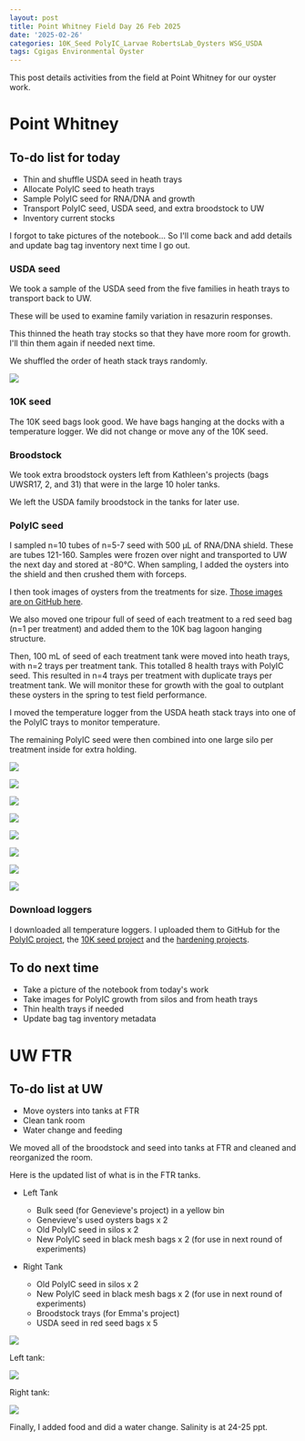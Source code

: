 ```yaml
---
layout: post
title: Point Whitney Field Day 26 Feb 2025
date: '2025-02-26'
categories: 10K_Seed PolyIC_Larvae RobertsLab_Oysters WSG_USDA
tags: Cgigas Environmental Oyster
---
```


This post details activities from the field at Point Whitney for our oyster work. 

# Point Whitney

## To-do list for today 

- Thin and shuffle USDA seed in heath trays 
- Allocate PolyIC seed to heath trays 
- Sample PolyIC seed for RNA/DNA and growth 
- Transport PolyIC seed, USDA seed, and extra broodstock to UW 
- Inventory current stocks 

I forgot to take pictures of the notebook... So I'll come back and add details and update bag tag inventory next time I go out.  

### USDA seed 

We took a sample of the USDA seed from the five families in heath trays to transport back to UW.  

These will be used to examine family variation in resazurin responses.  

This thinned the heath tray stocks so that they have more room for growth. I'll thin them again if needed next time.  

We shuffled the order of heath stack trays randomly.  

![](https://github.com/AHuffmyer/ASH_Putnam_Lab_Notebook/blob/master/images/NotebookImages/oysters/wsg_usda/20250226/pic1.jpeg?raw=true)

### 10K seed 

The 10K seed bags look good. We have bags hanging at the docks with a temperature logger. We did not change or move any of the 10K seed.   

### Broodstock

We took extra broodstock oysters left from Kathleen's projects (bags UWSR17, 2, and 31) that were in the large 10 holer tanks.  

We left the USDA family broodstock in the tanks for later use.  

### PolyIC seed 

I sampled n=10 tubes of n=5-7 seed with 500 µL of RNA/DNA shield. These are tubes 121-160. Samples were frozen over night and transported to UW the next day and stored at -80°C. When sampling, I added the oysters into the shield and then crushed them with forceps.  

I then took images of oysters from the treatments for size. [Those images are on GitHub here](https://github.com/RobertsLab/polyIC-larvae/tree/main/data/growth).  

We also moved one tripour full of seed of each treatment to a red seed bag (n=1 per treatment) and added them to the 10K bag lagoon hanging structure.  

Then, 100 mL of seed of each treatment tank were moved into heath trays, with n=2 trays per treatment tank. This totalled 8 health trays with PolyIC seed. This resulted in n=4 trays per treatment with duplicate trays per treatment tank.  We will monitor these for growth with the goal to outplant these oysters in the spring to test field performance.  

I moved the temperature logger from the USDA heath stack trays into one of the PolyIC trays to monitor temperature. 

The remaining PolyIC seed were then combined into one large silo per treatment inside for extra holding.   

![](https://github.com/AHuffmyer/ASH_Putnam_Lab_Notebook/blob/master/images/NotebookImages/oysters/wsg_usda/20250226/pic2.jpeg?raw=true)

![](https://github.com/AHuffmyer/ASH_Putnam_Lab_Notebook/blob/master/images/NotebookImages/oysters/wsg_usda/20250226/pic3.jpeg?raw=true)

![](https://github.com/AHuffmyer/ASH_Putnam_Lab_Notebook/blob/master/images/NotebookImages/oysters/wsg_usda/20250226/pic4.jpeg?raw=true)

![](https://github.com/AHuffmyer/ASH_Putnam_Lab_Notebook/blob/master/images/NotebookImages/oysters/wsg_usda/20250226/pic5.jpeg?raw=true)

![](https://github.com/AHuffmyer/ASH_Putnam_Lab_Notebook/blob/master/images/NotebookImages/oysters/wsg_usda/20250226/pic6.jpeg?raw=true)

![](https://github.com/AHuffmyer/ASH_Putnam_Lab_Notebook/blob/master/images/NotebookImages/oysters/wsg_usda/20250226/pic7.jpeg?raw=true)

![](https://github.com/AHuffmyer/ASH_Putnam_Lab_Notebook/blob/master/images/NotebookImages/oysters/wsg_usda/20250226/pic8.jpeg?raw=true)

![](https://github.com/AHuffmyer/ASH_Putnam_Lab_Notebook/blob/master/images/NotebookImages/oysters/wsg_usda/20250226/pic9.jpeg?raw=true)

### Download loggers 

I downloaded all temperature loggers. I uploaded them to GitHub for the [PolyIC project](https://github.com/RobertsLab/polyIC-larvae/tree/main/data/environmental), the [10K seed project](https://github.com/RobertsLab/10K-seed-Cgigas/tree/main/data/loggers) and the [hardening projects](https://github.com/RobertsLab/project-gigas-conditioning/tree/main/data/environmental/loggers/point_whitney/for-analysis).  


## To do next time 

- Take a picture of the notebook from today's work 
- Take images for PolyIC growth from silos and from heath trays 
- Thin health trays if needed 
- Update bag tag inventory metadata  

# UW FTR 

## To-do list at UW 

- Move oysters into tanks at FTR 
- Clean tank room
- Water change and feeding 

We moved all of the broodstock and seed into tanks at FTR and cleaned and reorganized the room.  

Here is the updated list of what is in the FTR tanks.  

- Left Tank 
	-   Bulk seed (for Genevieve's project) in a yellow bin 
	-   Genevieve's used oysters bags x 2 
	-   Old PolyIC seed in silos x 2
	-   New PolyIC seed in black mesh bags x 2 (for use in next round of experiments) 

- Right Tank 
	-  Old PolyIC seed in silos x 2
	-  New PolyIC seed in black mesh bags x 2 (for use in next round of experiments)
	-  Broodstock trays (for Emma's project) 
	-  USDA seed in red seed bags x 5 

![](https://github.com/AHuffmyer/ASH_Putnam_Lab_Notebook/blob/master/images/NotebookImages/oysters/wsg_usda/20250226/pic10.jpeg?raw=true)

Left tank:  

![](https://github.com/AHuffmyer/ASH_Putnam_Lab_Notebook/blob/master/images/NotebookImages/oysters/wsg_usda/20250226/pic11.jpeg?raw=true)

Right tank:  

![](https://github.com/AHuffmyer/ASH_Putnam_Lab_Notebook/blob/master/images/NotebookImages/oysters/wsg_usda/20250226/pic12.jpeg?raw=true)

Finally, I added food and did a water change. Salinity is at 24-25 ppt.  